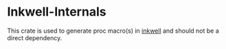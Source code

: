 # Inkwell-Internals

This crate is used to generate proc macro(s) in [inkwell](https://github.com/TheDan64/inkwell) and should not be a direct dependency.
